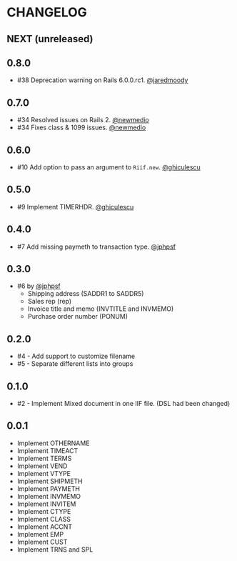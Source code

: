 # CHANGELOG

## NEXT (unreleased)

## 0.8.0

- #38 Deprecation warning on Rails 6.0.0.rc1. [@jaredmoody](https://github.com/jaredmoody)

## 0.7.0

- #34 Resolved issues on Rails 2. [@newmedio](https://github.com/newmedio)
- #34 Fixes class & 1099 issues. [@newmedio](https://github.com/newmedio)

## 0.6.0

- #10 Add option to pass an argument to `Riif.new`. [@ghiculescu](https://github.com/ghiculescu)

## 0.5.0

- #9 Implement TIMERHDR. [@ghiculescu](https://github.com/ghiculescu)

## 0.4.0

- #7 Add missing paymeth to transaction type. [@jphpsf](https://github.com/jphpsf)

## 0.3.0

- #6 by [@jphpsf](https://github.com/jphpsf)
  - Shipping address (SADDR1 to SADDR5)
  - Sales rep (rep)
  - Invoice title and memo (INVTITLE and INVMEMO)
  - Purchase order number (PONUM)

## 0.2.0

- #4 - Add support to customize filename
- #5 - Separate different lists into groups

## 0.1.0

- #2 - Implement Mixed document in one IIF file. (DSL had been changed)

## 0.0.1

- Implement OTHERNAME
- Implement TIMEACT
- Implement TERMS
- Implement VEND
- Implement VTYPE
- Implement SHIPMETH
- Implement PAYMETH
- Implement INVMEMO
- Implement INVITEM
- Implement CTYPE
- Implement CLASS
- Implement ACCNT
- Implement EMP
- Implement CUST
- Implement TRNS and SPL

